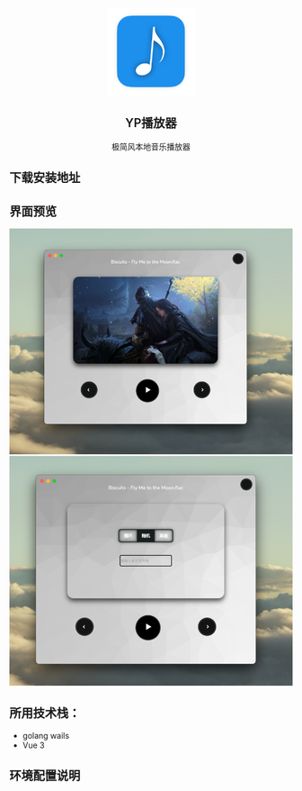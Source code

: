 <br />
<p align="center">
  <a href="https://music.qier222.com" target="blank">
    <img src="build/appicon.png" alt="Logo" width="156" height="156">
  </a>
  <h2 align="center" style="font-weight: 600">YP播放器</h2>
  <p align="center">
    极简风本地音乐播放器
</p>

## 下载安装地址

## 界面预览
![img.png](demo%2Fimg.png)
![img_1.png](demo%2Fimg_1.png)

## 所用技术栈：

- golang wails
- Vue 3

## 环境配置说明
>